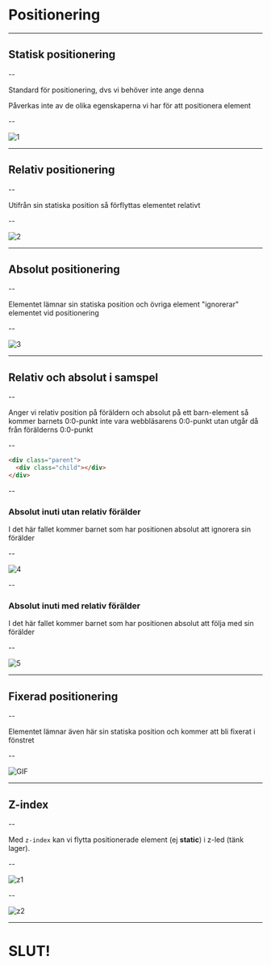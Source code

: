 # Positionering

---

## Statisk positionering

--

Standard för positionering, dvs vi behöver inte ange denna

Påverkas inte av de olika egenskaperna vi har för att positionera element

--

![1](images/css-positionering-static.png)

---

## Relativ positionering

--

Utifrån sin statiska position så förflyttas elementet relativt

--

![2](images/css-positionering-relative.png)

---

## Absolut positionering

--

Elementet lämnar sin statiska position och övriga element "ignorerar" elementet vid positionering

--

![3](images/css-positionering-absolute.png)

---

## Relativ och absolut i samspel

--

Anger vi relativ position på föräldern och absolut på ett barn-element så kommer barnets 0:0-punkt inte vara webbläsarens 0:0-punkt utan utgår då från förälderns 0:0-punkt

--

```html
<div class="parent">
  <div class="child"></div>
</div>
```

--

### Absolut inuti utan relativ förälder

I det här fallet kommer barnet som har positionen absolut att ignorera sin förälder

--

![4](images/css-positionering-relative-absolute-1.png)

--

### Absolut inuti med relativ förälder

I det här fallet kommer barnet som har positionen absolut att följa med sin förälder

--

![5](images/css-positionering-relative-absolute-2.png)

---

## Fixerad positionering

--

Elementet lämnar även här sin statiska position och kommer att bli fixerat i fönstret

--

![GIF](images/css-positionering-fixed.gif)

---

## Z-index

--

Med `z-index` kan vi flytta positionerade element (ej **static**) i z-led (tänk lager).

--

![z1](images/css-positionering-z-index-1.png)

--

![z2](images/css-positionering-z-index-2.png)

---

# SLUT!

